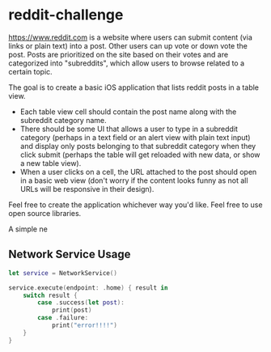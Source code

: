 # reddit-challenge
https://www.reddit.com is a website where users can submit content (via links or plain text) into a post. Other users can up vote or down vote the post. Posts are prioritized on the site based on their votes and are categorized into "subreddits", which allow users to browse related to a certain topic.

The goal is to create a basic iOS application that lists reddit posts in a table view. 
- Each table view cell should contain the post name along with the subreddit category name. 
- There should be some UI that allows a user to type in a subreddit category (perhaps in a text field or an alert view with plain text input) and display only posts belonging to that subreddit category when they click submit (perhaps the table will get reloaded with new data, or show a new table view).
- When a user clicks on a cell, the URL attached to the post should open in a basic web view (don't worry if the content looks funny as not all URLs will be responsive in their design).

Feel free to create the application whichever way you'd like. Feel free to use open source libraries.

A simple ne

## Network Service Usage

```swift
let service = NetworkService()

service.execute(endpoint: .home) { result in
    switch result {
        case .success(let post):
            print(post)
        case .failure:
            print("error!!!!")
    }
}
```

